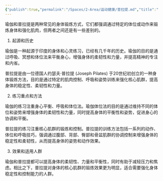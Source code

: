 ```yaml
---
{"publish":true,"permalink":"/Spaces/2-Area/运动健康/普拉提.md","title":"普拉提","created":"2023-02-18","modified":"2023-03-14","published":"2025-07-29T23:04:12.101+08:00","cssclasses":""}
---
```



瑜伽和普拉提是两种常见的身体锻炼方式，它们都强调通过特定的体位或动作来锻炼身体和强化肌肉，但两者之间还是有一些差别的。

1. 起源和历史

瑜伽是一种起源于印度的身体和心灵练习，已经有几千年的历史。瑜伽的目的是通过呼吸、冥想和体位法来平衡身心，增强身体的柔韧性和力量，并提高精神的专注和内省。

普拉提是由一位德国人约瑟夫·普拉提 (Joseph Pilates) 于20世纪初创立的一种身体锻炼方法，目的是通过特定的肌肉控制、呼吸和姿势训练来强化核心肌群，提高身体的稳定性、柔韧性和力量。

2. 练习重点和方法

瑜伽的练习注重身心平衡、呼吸和体位法。瑜伽体位法的目的是通过维持不同的体位和姿势来增强身体的柔韧性和力量，同时提高身体的平衡性和姿势，促进身心的协调和平衡。

普拉提的练习注重核心肌群的锻炼和控制。普拉提的训练方法包括一系列的动作、体位和呼吸技巧，强调通过腹部、背部、臀部和骨盆肌群的协调控制来增强身体的稳定性和柔韧性，从而提高身体的姿势和动作效果。

3. 效果和适用人群

瑜伽和普拉提都可以提高身体的柔韧性、力量和平衡性，同时有助于减轻压力和焦虑。相比之下，普拉提对身体的核心肌群的锻炼效果更为明显，适合需要强化身体稳定性和控制能力的人群。